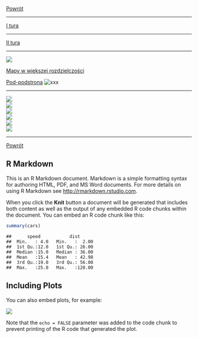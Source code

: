 [Powrót](./)

------------------------------------------------------------------------

[I tura](/I_tura)

------------------------------------------------------------------------

[II tura](/II_tura)

------------------------------------------------------------------------

<img src="wykresy/frekwencja_mapa_II_tura-1.png" style="display: block; margin: auto;" />








[Mapy w większej rozdzielczości](https://github.com/rpalkowski/wybory-2020/tree/master/I_tura)

[Pod-podstrona](/pod-podstrona)
![xxx](wykresy/poparcie_proc_II_tura-1.png)

------------------------------------------------------------------------

<img src="wykresy/frekwencja_mapa_II_tura-1.png" style="display: block; margin: auto;" />

<img src="wykresy/glosy_niewazne_II_tura-1.png" style="display: block; margin: auto;" />

<img src="wykresy/zwyciezcy_gminy_II_tura-1.png" style="display: block; margin: auto;" />

<img src="wykresy/poparcie_proc_II_tura-1.png" style="display: block; margin: auto;" />

<img src="wykresy/poparcie_proc_rt_II_tura-1.png" style="display: block; margin: auto;" />

<img src="wykresy/poparcie_proc_ad_II_tura-1.png" style="display: block; margin: auto;" />

------------------------------------------------------------------------


[Powrót](./)

R Markdown
----------

This is an R Markdown document. Markdown is a simple formatting syntax
for authoring HTML, PDF, and MS Word documents. For more details on
using R Markdown see
<a href="http://rmarkdown.rstudio.com" class="uri">http://rmarkdown.rstudio.com</a>.

When you click the **Knit** button a document will be generated that
includes both content as well as the output of any embedded R code
chunks within the document. You can embed an R code chunk like this:

``` r
summary(cars)
```

    ##      speed           dist       
    ##  Min.   : 4.0   Min.   :  2.00  
    ##  1st Qu.:12.0   1st Qu.: 26.00  
    ##  Median :15.0   Median : 36.00  
    ##  Mean   :15.4   Mean   : 42.98  
    ##  3rd Qu.:19.0   3rd Qu.: 56.00  
    ##  Max.   :25.0   Max.   :120.00

Including Plots
---------------

You can also embed plots, for example:

![](podstrona_files/figure-markdown_github/pressure-1.png)

Note that the `echo = FALSE` parameter was added to the code chunk to
prevent printing of the R code that generated the plot.
